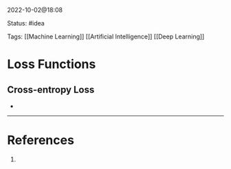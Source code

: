2022-10-02@18:08

Status: #idea

Tags: [[Machine Learning]] [[Artificial Intelligence]] [[Deep Learning]]

# Loss Functions

## Cross-entropy Loss
* 





---
# References
1. 
